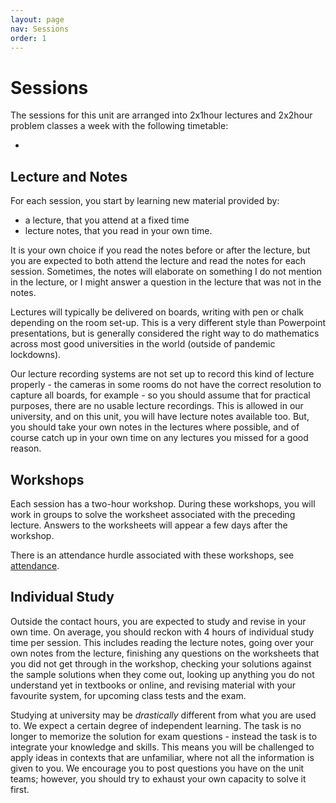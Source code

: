 ```yaml
---
layout: page
nav: Sessions
order: 1
---
```


# Sessions

The sessions for this unit are arranged into 2x1hour lectures and 2x2hour problem classes a week with the following timetable:

 - 

## Lecture and Notes

For each session, you start by learning new material provided by:
  - a lecture, that you attend at a fixed time
  - lecture notes, that you read in your own time.

It is your own choice if you read the notes before or after the lecture, but you are expected to both attend the lecture and read the notes for each session. Sometimes, the notes will elaborate on something I do not mention in the lecture, or I might answer a question in the lecture that was not in the notes.

Lectures will typically be delivered on boards, writing with pen or chalk depending on the room set-up. This is a very different style than Powerpoint presentations, but is generally considered the right way to do mathematics across most good universities in the world (outside of pandemic lockdowns).

Our lecture recording systems are not set up to record this kind of lecture properly - the cameras in some rooms do not have the correct resolution to capture all boards, for example - so you should assume that for practical purposes, there are no usable lecture recordings. This is allowed in our university, and on this unit, you will have lecture notes available too. But, you should take your own notes in the lectures where possible, and of course catch up in your own time on any lectures you missed for a good reason.

<!-- ## Comprehension Questions

After each lecture and notes, there will be a sheet of short comprehension questions that you should answer in your own time. You will get the solutions to these questions at the same time as the question sheets.

The idea of these questions is that if you have understood the material in the lecture, then answering the comprehension questions will be both quick and easy. If anything is not clear to you about these questions, you should ask a teaching assistant in the following workshop.

You should do the comprehension questions for each session after attending the lecture and reading the notes, but before attending the workshop. -->

## Workshops

Each session has a two-hour workshop. During these workshops, you will work in groups to solve the worksheet associated with the preceding lecture.
Answers to the worksheets will appear a few days after the workshop. 

There is an attendance hurdle associated with these workshops, see [attendance](attendance.md).

<!-- At the start of each workshop, I will usually have some announcements or updates. After this, if you have any questions about the lecture material or the comprehension questions, you will have an opportunity to sit down with a teaching assistant, and usually an area of the room will be indicated for students with questions. Afterwards, you can work on the worksheets. If you have no questions at the start of a worksheet, you can sit down at a table with other students and start, as a group, working on the worksheet directly. The teaching assistants will spend the rest of the workshop helping groups with the worksheets.

<!-- ## Class Tests

Three workshops will be class tests - exact dates will be announced with enough time to prepare for each one. Class tests do not count towards your grade for the unit, but attending them (even if you do badly on the test) counts for the attendance hurdle just like other workshops.

For the class tests, in the first hour you solve some questions under semi-exam conditions (e.g. individually, no talking). In the second hour we will go through the solutions together.

The class tests are opportunities for all of the following:
  - practicing and assessing your own mathematical knowledge
  - practicing the format of the exam (class tests use the same style of answer sheets)
  - experiencing the kind of questions that could come up in an exam. -->

## Individual Study

Outside the contact hours, you are expected to study and revise in your own time. 
On average, you should reckon with 4 hours of individual study time per session. This includes reading the lecture notes, going over your own notes from the lecture, finishing any questions on the worksheets that you did not get through in the workshop, checking your solutions against the sample solutions when they come out, looking up anything you do not understand yet in textbooks or online, and revising material with your favourite system, for upcoming class tests and the exam.

Studying at university may be _drastically_ different from what you are used to. We expect a certain degree of independent learning.
The task is no longer to memorize the solution for exam questions - instead the task is to integrate your knowledge and skills.
This means you will be challenged to apply ideas in contexts that are unfamiliar, where not all the information is given to you.
We encourage you to post questions you have on the unit teams; however, you should try to exhaust your own capacity to solve it first.